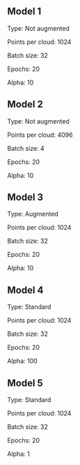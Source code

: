 ## Model 1

Type: Not augmented

Points per cloud: 1024

Batch size: 32

Epochs: 20

Alpha: 10

## Model 2

Type: Not augmented

Points per cloud: 4096

Batch size: 4

Epochs: 20

Alpha: 10

## Model 3

Type: Augmented

Points per cloud: 1024

Batch size: 32

Epochs: 20

Alpha: 10

## Model 4

Type: Standard

Points per cloud: 1024

Batch size: 32

Epochs: 20

Alpha: 100

## Model 5

Type: Standard

Points per cloud: 1024

Batch size: 32

Epochs: 20

Alpha: 1